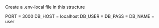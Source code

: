 Create a .env-local file in this structure

PORT = 3000
DB_HOST = localhost
DB_USER =
DB_PASS =
DB_NAME = user

